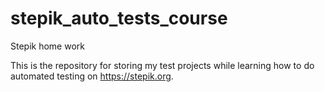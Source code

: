 # stepik_auto_tests_course
Stepik home work

This is the repository for storing my test projects while learning
how to do automated testing on https://stepik.org.

